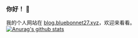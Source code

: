 ### 你好！ 👋
我的个人网站在 [blog.bluebonnet27.xyz](https://bluebonnet27.github.io/)，欢迎来看看。
[![Anurag's github stats](https://github-readme-stats.vercel.app/api?username=bluebonnet27&show_icons=true)](https://github.com/anuraghazra/github-readme-stats)

<!--
**bluebonnet27/bluebonnet27** is a ✨ _special_ ✨ repository because its `README.md` (this file) appears on your GitHub profile.

Here are some ideas to get you started:

- 🔭 I’m currently working on ...
- 🌱 I’m currently learning ...
- 👯 I’m looking to collaborate on ...
- 🤔 I’m looking for help with ...
- 💬 Ask me about ...
- 📫 How to reach me: ...
- 😄 Pronouns: ...
- ⚡ Fun fact: ...
-->
